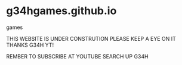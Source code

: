 # g34hgames.github.io
games


THIS WEBSITE IS UNDER CONSTRUTION PLEASE KEEP A EYE ON IT THANKS G34H YT!



REMBER TO SUBSCRIBE AT YOUTUBE SEARCH UP G34H
